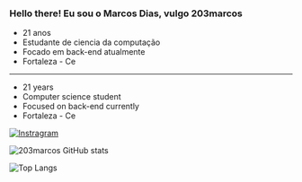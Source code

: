 

### Hello there! Eu sou o Marcos Dias, vulgo 203marcos

- 21 anos
- Estudante de ciencia da computação
- Focado em back-end atualmente
- Fortaleza - Ce


---------------------------------------------------------------------------------------------------------------------------------------------------------------------------------------------------------------------------------------------------------------------------------
- 21 years
- Computer science student
- Focused on back-end currently
- Fortaleza - Ce


[![Instragram](https://img.shields.io/badge/Instagram-000?style=for-the-badge&logo=instagram&logoColor=white)](https://www.instagram.com/goldmetaboy/)

![203marcos GitHub stats](https://github-readme-stats.vercel.app/api?username=203marcos&show_icons=true&theme=white)

![Top Langs](https://github-readme-stats.vercel.app/api/top-langs/?username=203marcos&layout=compact)











